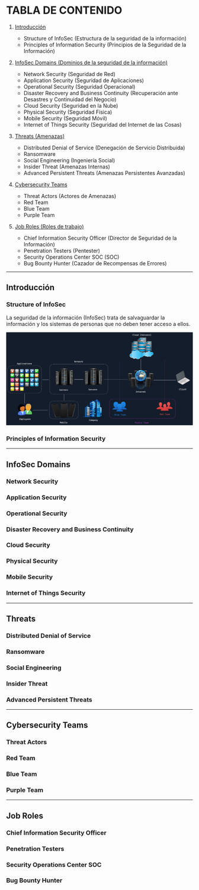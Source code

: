 # TABLA DE CONTENIDO

1. [Introducción](#introducci%C3%B3n)
   - Structure of InfoSec (Estructura de la seguridad de la información)
   - Principles of Information Security (Principios de la Seguridad de la Información)
     
2. [InfoSec Domains (Dominios de la seguridad de la información)](#infosec-domains)
   - Network Security (Seguridad de Red)
   - Application Security (Seguridad de Aplicaciones)
   - Operational Security (Seguridad Operacional)
   - Disaster Recovery and Business Continuity (Recuperación ante Desastres y Continuidad del Negocio)
   - Cloud Security (Seguridad en la Nube)
   - Physical Security (Seguridad Física)
   - Mobile Security (Seguridad Móvil)
   - Internet of Things Security (Seguridad del Internet de las Cosas)

3. [Threats (Amenazas)](#threats)
   - Distributed Denial of Service (Denegación de Servicio Distribuida)
   - Ransomware
   - Social Engineering (Ingeniería Social)
   - Insider Threat (Amenazas Internas)
   - Advanced Persistent Threats (Amenazas Persistentes Avanzadas)
     
4. [Cybersecurity Teams](#cybersecurity-teams)
   - Threat Actors (Actores de Amenazas)
   - Red Team
   - Blue Team
   - Purple Team

5. [Job Roles (Roles de trabajo)](#job-roles)
   - Chief Information Security Officer (Director de Seguridad de la Información)
   - Penetration Testers (Pentester)
   - Security Operations Center SOC (SOC)
   - Bug Bounty Hunter (Cazador de Recompensas de Errores)

---

## Introducción
### Structure of InfoSec

La seguridad de la información (InfoSec) trata de salvaguardar la información y los sistemas de personas que no deben tener acceso a ellos.

![Estructura Mundo Digital](images/InfoSec.png)

### Principles of Information Security

---

## InfoSec Domains
### Network Security

### Application Security

### Operational Security

### Disaster Recovery and Business Continuity

### Cloud Security

### Physical Security

### Mobile Security

### Internet of Things Security

---

## Threats
### Distributed Denial of Service

### Ransomware

### Social Engineering

### Insider Threat

### Advanced Persistent Threats

---

## Cybersecurity Teams
### Threat Actors

### Red Team

### Blue Team

### Purple Team

---

## Job Roles
### Chief Information Security Officer

### Penetration Testers

### Security Operations Center SOC

### Bug Bounty Hunter
